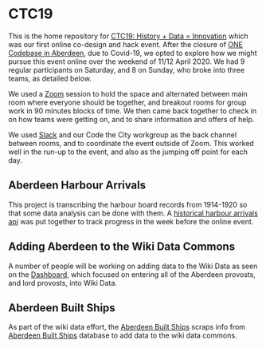 # CTC19
This is the home repository for [CTC19: History + Data = Innovation](https://codethecity.org/what-we-do/hack-weekends/code-the-city-19-history-data-innovation/) which was our first online co-design and hack event. After the closure of  [ONE Codebase in Aberdeen](https://www.thisiscodebase.com/aberdeen1), due to Covid-19, we opted to explore how we might pursue this event online over the weekend of 11/12 April 2020. We had 9 regular participants on Saturday, and 8 on Sunday, who broke into three teams, as detailed below.

We used a [Zoom](http://zoom.us) session to hold the space and alternated between main room where everyone should be together, and breakout rooms for group work in 90 minutes blocks of time. We then came back together to check in on how teams were getting on, and to share information and offers of help.

We used [Slack](http://slack.com) and our Code the City workgroup as the back channel between rooms, and to coordinate the event outside of Zoom. This worked well in the run-up to the event, and also as the jumping off point for each day.

## Aberdeen Harbour Arrivals
This project is transcribing the harbour board records from 1914-1920 so that some data analysis can be done with them. A [historical harbour arrivals api](https://github.com/CodeTheCity/historical_harbour_arrivals_api) was put together to track progress in the week before the online event.

## Adding Aberdeen to the Wiki Data Commons
A number of people will be working on adding data to the Wiki Data as seen on the [Dashboard](https://outreachdashboard.wmflabs.org/courses/CodeTheCity/CTC19-Data-History-Innovation/home), which focused on entering all of the Aberdeen provosts, and lord provosts, into Wiki Data.

## Aberdeen Built Ships
As part of the wiki data effort, the [Aberdeen Built Ships](https://github.com/CodeTheCity/aberdeen-built-ships) scraps info from [Aberdeen Built Ships](http://www.aberdeenships.com/browse.asp) database to add data to the wiki data commons.
